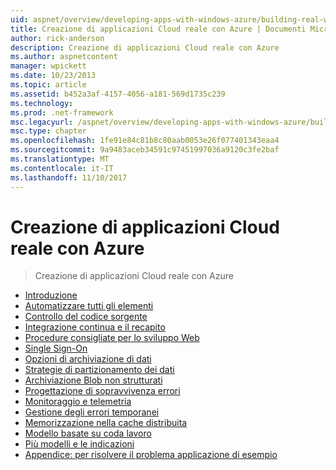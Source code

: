 ```yaml
---
uid: aspnet/overview/developing-apps-with-windows-azure/building-real-world-cloud-apps-with-windows-azure/index
title: Creazione di applicazioni Cloud reale con Azure | Documenti Microsoft
author: rick-anderson
description: Creazione di applicazioni Cloud reale con Azure
ms.author: aspnetcontent
manager: wpickett
ms.date: 10/23/2013
ms.topic: article
ms.assetid: b452a3af-4157-4056-a181-569d1735c239
ms.technology: 
ms.prod: .net-framework
msc.legacyurl: /aspnet/overview/developing-apps-with-windows-azure/building-real-world-cloud-apps-with-windows-azure
msc.type: chapter
ms.openlocfilehash: 1fe91e84c81b8c80aab0053e26f077401343eaa4
ms.sourcegitcommit: 9a9483aceb34591c97451997036a9120c3fe2baf
ms.translationtype: MT
ms.contentlocale: it-IT
ms.lasthandoff: 11/10/2017
---
```

<a name="building-real-world-cloud-apps-with-azure"></a>Creazione di applicazioni Cloud reale con Azure
====================
> Creazione di applicazioni Cloud reale con Azure


- [Introduzione](introduction.md)
- [Automatizzare tutti gli elementi](automate-everything.md)
- [Controllo del codice sorgente](source-control.md)
- [Integrazione continua e il recapito](continuous-integration-and-continuous-delivery.md)
- [Procedure consigliate per lo sviluppo Web](web-development-best-practices.md)
- [Single Sign-On](single-sign-on.md)
- [Opzioni di archiviazione di dati](data-storage-options.md)
- [Strategie di partizionamento dei dati](data-partitioning-strategies.md)
- [Archiviazione Blob non strutturati](unstructured-blob-storage.md)
- [Progettazione di sopravvivenza errori](design-to-survive-failures.md)
- [Monitoraggio e telemetria](monitoring-and-telemetry.md)
- [Gestione degli errori temporanei](transient-fault-handling.md)
- [Memorizzazione nella cache distribuita](distributed-caching.md)
- [Modello basate su coda lavoro](queue-centric-work-pattern.md)
- [Più modelli e le indicazioni](more-patterns-and-guidance.md)
- [Appendice: per risolvere il problema applicazione di esempio](the-fix-it-sample-application.md)
